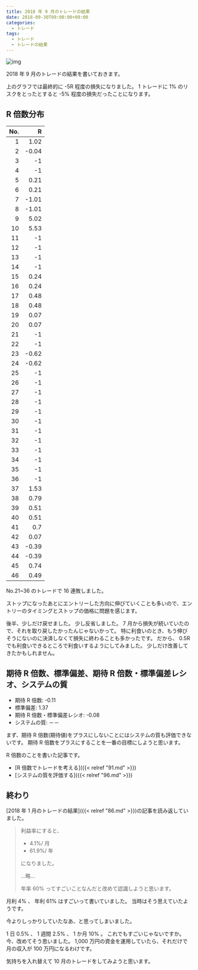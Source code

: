 ```yaml
---
title: 2018 年 9 月のトレードの結果
date: 2018-09-30T09:00:00+09:00
categories:
  - トレード
tags:
  - トレード
  - トレードの結果
---
```


![img](/img/201-01.png)

2018 年 9 月のトレードの結果を書いておきます。

<!--more-->

上のグラフでは最終的に -5R 程度の損失になりました。
1 トレードに 1% のリスクをとったとすると -5% 程度の損失だったことになります。

## R 倍数分布

|  No. |     R |
| ---: | ----: |
|   1  |  1.02 |
|   2  | -0.04 |
|   3  |    -1 |
|   4  |    -1 |
|   5  |  0.21 |
|   6  |  0.21 |
|   7  | -1.01 |
|   8  | -1.01 |
|   9  |  5.02 |
|  10  |  5.53 |
|  11  |    -1 |
|  12  |    -1 |
|  13  |    -1 |
|  14  |    -1 |
|  15  |  0.24 |
|  16  |  0.24 |
|  17  |  0.48 |
|  18  |  0.48 |
|  19  |  0.07 |
|  20  |  0.07 |
|  21  |    -1 |
|  22  |    -1 |
|  23  | -0.62 |
|  24  | -0.62 |
|  25  |    -1 |
|  26  |    -1 |
|  27  |    -1 |
|  28  |    -1 |
|  29  |    -1 |
|  30  |    -1 |
|  31  |    -1 |
|  32  |    -1 |
|  33  |    -1 |
|  34  |    -1 |
|  35  |    -1 |
|  36  |    -1 |
|  37  |  1.53 |
|  38  |  0.79 |
|  39  |  0.51 |
|  40  |  0.51 |
|  41  |   0.7 |
|  42  |  0.07 |
|  43  | -0.39 |
|  44  | -0.39 |
|  45  |  0.74 |
|  46  |  0.49 |

No.21~36 のトレードで 16 連敗しました。

ストップになったあとにエントリーした方向に伸びていくことも多いので、エントリーのタイミングとストップの価格に問題を感じます。

後半、少しだけ戻せました。
少し反省しました。
7 月から損失が続いていたので、それを取り戻したかったんじゃないかって。
特に利食いのとき、もう伸びそうにないのに決済しなくて損失に終わることも多かったです。
だから、 0.5R でも利食いできるところで利食いするようにしてみました。
少しだけ改善してきたかもしれません。

## 期待 R 倍数、標準偏差、期待 R 倍数・標準偏差レシオ、システムの質

* 期待 R 倍数: -0.11
* 標準偏差: 1.37
* 期待 R 倍数・標準偏差レシオ: -0.08
* システムの質: －－

まず、期待 R 倍数(期待値)をプラスにしないことにはシステムの質も評価できないです。
期待 R 倍数をプラスにすることを一番の目標にしようと思います。

R 倍数のことを書いた記事です。

* [R 倍数でトレードを考える]({{< relref "91.md" >}})
* [システムの質を評価する]({{< relref "96.md" >}})

## 終わり

[2018 年 1 月のトレードの結果]({{< relref "86.md" >}})の記事を読み返していました。

> 利益率にすると、
>
> * 4.1%/ 月
> * 61.9%/ 年
>
> になりました。
>
> …略…
>
> 年率 60% ってすごいことなんだと改めて認識しようと思います。

月利 4% 、 年利 61% はすごいって書いていました。
当時はそう思えていたようです。

今よりしっかりしていたなあ、と思ってしまいました。

1 日 0.5% 、 1 週間 2.5% 、 1 か月 10% 。
これでもすごいじゃないですか。
今、改めてそう思いました。
1,000 万円の資金を運用していたら、それだけで月の収入が 100 万円になるわけです。

気持ちを入れ替えて 10 月のトレードをしてみようと思います。

